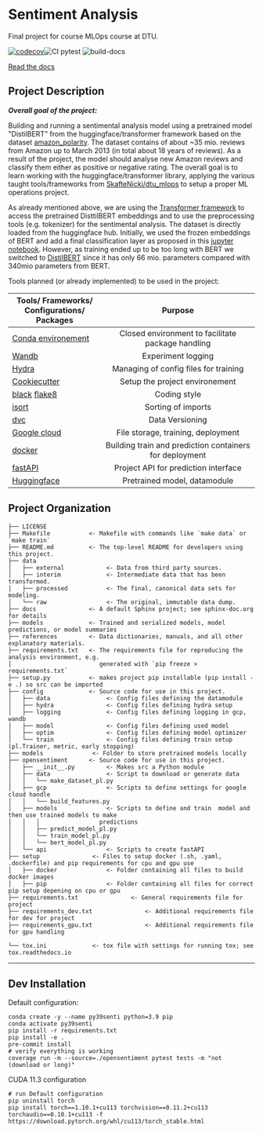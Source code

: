 Sentiment Analysis
==============================

Final project for course MLOps course at DTU. 

[![codecov](https://codecov.io/gh/johannespischinger/senti_anal/branch/dev/graph/badge.svg?token=CI49NOMH1J)](https://codecov.io/gh/johannespischinger/senti_anal)![CI pytest](https://github.com/johannespischinger/senti_anal/actions/workflows/python_pip_unittests_lint.yml/badge.svg)
![build-docs](https://github.com/johannespischinger/senti_anal/actions/workflows/build-docs-ghpages.yml/badge.svg)

[Read the docs](https://johannespischinger.github.io/senti_anal/)

Project Description
------------

**_Overall goal of the project:_**

Building and running a sentimental analysis model using a pretrained model "DistilBERT" from the huggingface/transformer 
framework based on the dataset [amazon_polarity](https://huggingface.co/datasets/amazon_polarity).
The dataset contains of about ~35 mio. reviews from Amazon up to March 2013 (in total about 18 years of reviews). 
As a result of the project, the model should analyse new Amazon reviews and classify them either as positive or 
negative rating. 
The overall goal is to learn working with the huggingface/transformer library, applying the various taught 
tools/frameworks from [SkafteNicki/dtu_mlops](https://github.com/SkafteNicki/dtu_mlops) 
to setup a proper ML operations project. 

As already mentioned above, we are using the [Transformer framework](https://github.com/huggingface/transformers) 
to access the pretrained DisttilBERT embeddings and to use the preprocessing tools (e.g. tokenizer) for the sentimental analysis. 
The dataset is  directly loaded from the huggingface hub. 
Initially, we used the frozen embeddings of BERT and add a final classification layer as proposed in this 
[jupyter notebook](https://github.com/Nitesh0406/-Fine-Tuning-BERT-base-for-Sentiment-Analysis./blob/main/BERT_Sentiment.ipynb).
However, as training ended up to be too long with BERT we switched to 
[DistilBERT](https://medium.com/huggingface/distilbert-8cf3380435b5) since it has only 66 mio. 
parameters compared with 340mio parameters from BERT.

Tools planned (or already implemented) to be used in the project:

| Tools/ Frameworks/<br/>Configurations/ Packages                                                                                     |                         Purpose                         |
|-------------------------------------------------------------------------------------------------------------------------------------|:-------------------------------------------------------:|
| [Conda environement](https://docs.conda.io/en/latest/)                                                                              |    Closed environment to facilitate package handling    |
| [Wandb](https://wandb.ai/site)                                                                                                      |                   Experiment logging                    |
| [Hydra](https://hydra.cc/docs/intro/)                                                                                               |          Managing of config files for training          | 
| [Cookiecutter](https://github.com/cookiecutter/cookiecutter)                                                                        |             Setup the project environement              |
| [black](https://github.com/psf/black/commit/61fe8418cc868723759fb08d76adab1542bb7630) [flake8](https://flake8.pycqa.org/en/latest/) |                      Coding style                       |
| [isort](https://github.com/PyCQA/isort)                                                                                             |                   Sorting of imports                    |
| [dvc](https://dvc.org)                                                                                                              |                     Data Versioning                     |
| [Google cloud](https://https://cloud.google.com/)                                                                                   |           File storage, training, deployment            |
| [docker](https://docker.com)                                                                                                        | Building train and prediction containers for deployment |
| [fastAPI](https://fastapi.tiangolo.com/)                                                                                            |          Project API for prediction interface           |
| [Huggingface](https://huggingface.co/docs/transformers/index)                                                                                        |              Pretrained model, datamodule               |






Project Organization
------------

    ├── LICENSE
    ├── Makefile           <- Makefile with commands like `make data` or `make train`
    ├── README.md          <- The top-level README for developers using this project.
    ├── data
    │   ├── external            <- Data from third party sources.
    │   ├── interim             <- Intermediate data that has been transformed.
    │   ├── processed           <- The final, canonical data sets for modeling.
    │   └── raw                 <- The original, immutable data dump.
    ├── docs               <- A default Sphinx project; see sphinx-doc.org for details
    ├── models             <- Trained and serialized models, model predictions, or model summaries
    ├── references         <- Data dictionaries, manuals, and all other explanatory materials.
    ├── requirements.txt   <- The requirements file for reproducing the analysis environment, e.g.
    │                         generated with `pip freeze > requirements.txt`
    ├── setup.py           <- makes project pip installable (pip install -e .) so src can be imported
    ├── config             <- Source code for use in this project.
    │   ├── data                <- Config files defining the datamodule 
    │   ├── hydra               <- Config files defining hydra setup
    │   ├── logging             <- Config files defining logging in gcp, wandb
    │   ├── model               <- Config files defining used model
    │   ├── optim               <- Config files defining model optimizer
    │   └── train               <- Config files defining train setup (pl.Trainer, metric, early stopping)
    ├── models              <- Folder to store pretrained models locally
    ├── opensentiment      <- Source code for use in this project.
    │   ├── __init__.py         <- Makes src a Python module
    │   ├── data                <- Script to download or generate data
    │   │   └── make_dataset_pl.py
    │   ├── gcp                 <- Scripts to define settings for google cloud handle
    │   │   └── build_features.py
    │   ├── models              <- Scripts to define and train  model and then use trained models to make
    │   │   │                 predictions
    │   │   ├── predict_model_pl.py
    │   │   └── train_model_pl.py
    │   │   └── bert_model_pl.py
    │   └── api                 <- Scripts to create fastAPI
    ├── setup               <- Files to setup docker (.sh, .yaml, .dockerfile) and pip requirements for cpu and gpu use
    │   ├── docker              <- Folder containing all files to build docker images
    │   ├── pip                 <- Folder containing all files for correct pip setup depening on cpu or gpu
    ├── requirements.txt               <- General requirements file for project
    ├── requirements_dev.txt               <- Additional requirements file for dev for project
    ├── requirements_gpu.txt               <- Additional requirements file for gpu handling

    └── tox.ini             <- tox file with settings for running tox; see tox.readthedocs.io


--------
## Dev Installation

Default configuration:
```
conda create -y --name py39senti python=3.9 pip
conda activate py39senti
pip install -r requirements.txt
pip install -e .
pre-commit install
# verify everything is working
coverage run -m --source=./opensentiment pytest tests -m "not (download or long)"
```

CUDA 11.3 configuration
```
# run Default configuration
pip uninstall torch
pip install torch==1.10.1+cu113 torchvision==0.11.2+cu113 torchaudio==0.10.1+cu113 -f https://download.pytorch.org/whl/cu113/torch_stable.html
```

